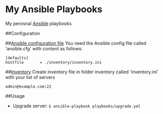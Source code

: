 # My Ansible Playbooks
My perosnal [Ansible](http://docs.ansible.com/) playbooks

##Configuration

##[Ansible configuration file](http://docs.ansible.com/intro_configuration.html)
You need the Ansible config file called 'ansible.cfg' with content as follows:

    [defaults]
    hostfile       = ./inventory/inventory.ini

##[Inventory](http://docs.ansible.com/intro_inventory.html)
Create inventory file in folder inventory called 'inventory.ini' with your list of servers

    admin@example.com:22

##Usage
- Upgrade server: `$ ansible-playbook playbooks/upgrade.yml`
